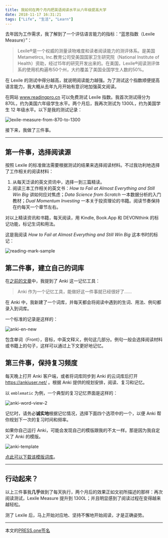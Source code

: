 ```yaml
---
title: 我如何在两个月内把英语阅读水平从六年级提高大学
date: 2018-11-17 16:31:21
tags: ["Life", "生活", "Learn"]
---
```


去年因为工作需求，我了解到了一个评估语言能力的指标：“蓝思指数（Lexile Measure）”：

> Lexile®是一个权威的测量读物难度和读者阅读能力的测评体系。是美国 Metametircs, Inc.教育公司受美国国家卫生研究院（National Institute of Health）资助，经过15年的研究开发出来的。在美国，Lexile®阅读测评体系的使用机构遍布50个州，大约覆盖了美国全国学生人数的50%。
>

在 Lexile 的测试中得分越高，就说明阅读能力越强。为了测试这个指数顺便提高语言能力，我大概从去年九月开始有意识地加强英文阅读。

在网站 www.readingpro.cn 可以免费测试 Lexile 指数。我首次测试得分为 870L，约为美国六年级学生水平。两个月后，我再次测试为 1300L，约为美国学生 12 年级水平。以下是我的测试记录：

![lexile-measure-from-870-to-1300](/how-to-improve-english-reading-level-from-870L-to-1300L/lexile-measure-from-870-to-1300.png)

接下来，我做了三件事。

<!-- more -->

---

## 第一件事，选择阅读源

按照 Lexile 的标准做法需要根据测试的结果来选择阅读材料。不过我功利地选择了工作相关的阅读材料：

1. 从每天泛读的英文资讯中，选择一到三篇精读。
2. 阅读三本工作相关的英文书：*How to Fail at Almost Everything and Still Win Big* 讲如何应对焦虑；*Data Science from Scratch* 一本数据分析的入门教材；*Dual Momentum Investing* 一本关于投资理论的书籍。阅读节奏保持在约每天一个章节左右。

对以上精读资讯和书籍，每天阅读，用 Kindle, Book.App 和 DEVONthink 的标记功能，标记生词和用法。

这是我阅读 *How to Fail at Almost Everything and Still Win Big* 这本书时的标记：

![reading-mark-sample](/how-to-improve-english-reading-level-from-870L-to-1300L/reading-mark-sample.png)

## 第二件事，建立自己的词库

在[之前的文章](https://lyric.im/learn-to-learn-tools/)中，我提到了 Anki 这一记忆工具：

> Anki 作为一个记忆工具，能做好这一件事就已经很好了……

在 Anki 中，我新建了一个词库，并每天都会将阅读中遇到的生词、用法、例句都录入到词库。

一个标准的记录是这样的：

![anki-en-new](/how-to-improve-english-reading-level-from-870L-to-1300L/anki-en-new.png)

包含单词（Front），音标，中英文释义，例句这几部分。例句一般会选择阅读材料或书籍上的句子，这样可以通过上下文更好地记忆。

## 第三件事，保持复习频度

每天晚上打开 Anki 客户端，或者将词库同步到 Anki 的云词库后打开 https://ankiuser.net/ 。根据 Anki 提供的规划安排，阅读、复习和记忆。

以 `emblematic` 为例，一个典型的复习记忆界面是这样的：

![anki-word-view-2](/how-to-improve-english-reading-level-from-870L-to-1300L/anki-word-view-2.png)

记忆时，请务必**诚实地**根据记忆情况，选择下面四个选项中的一个，以便 Anki 帮你规划下一次的复习时间和频率。

如果你自己运行 Anki，可能会发现自己的模版跟我的不太一样。那是因为我自定义了 Anki 的模版。

![anki-template](/how-to-improve-english-reading-level-from-870L-to-1300L/anki-template.png)

[点此可以下载该模版词库](/how-to-improve-english-reading-level-from-870L-to-1300L/an-empty-deck.apkg)。

---

## 行动起来？

以上三件事我**几乎**做到了每天执行，两个月后的效果正如文初所描述的那样：再次阅读测试，Lexile Measure 提升到 1300L；并且明显感到了阅读过程在变得越来越轻松。

测了 Lexile 后，马上开始对应地、坚持不懈地开始阅读，才是正确姿势。

---

本文的[PRESS.one签名](https://press.one/file/v?s=9b90b725cc1b655e7e42b0f5909ec60f343281c2ba53f4a8740811e1e63e4ab4b054c9b8179389c39261ddabde7dc353a8c58276be423e950492d1e852dafda20&h=c926e9418fc92d53017fd0c7296b550a8f6dd363ccbf565b931195787e62dda1&a=37bb01456229cf59e14aa19c6755a8ba2947be9b&f=P1&v=2)